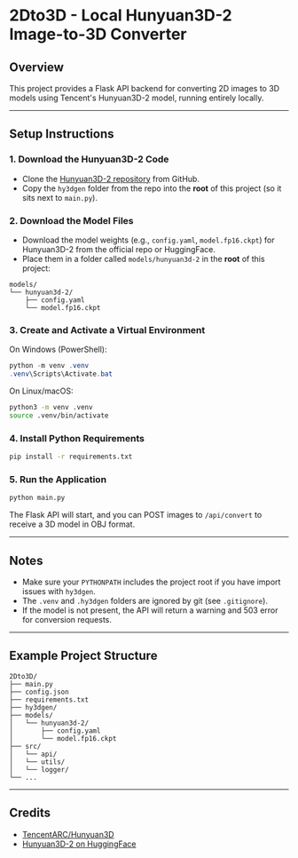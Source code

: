 # 2Dto3D - Local Hunyuan3D-2 Image-to-3D Converter

## Overview
This project provides a Flask API backend for converting 2D images to 3D models using Tencent's Hunyuan3D-2 model, running entirely locally.

---

## Setup Instructions

### 1. Download the Hunyuan3D-2 Code
- Clone the [Hunyuan3D-2 repository](https://github.com/TencentARC/Hunyuan3D) from GitHub.
- Copy the `hy3dgen` folder from the repo into the **root** of this project (so it sits next to `main.py`).

### 2. Download the Model Files
- Download the model weights (e.g., `config.yaml`, `model.fp16.ckpt`) for Hunyuan3D-2 from the official repo or HuggingFace.
- Place them in a folder called `models/hunyuan3d-2` in the **root** of this project:

```
models/
└── hunyuan3d-2/
    ├── config.yaml
    └── model.fp16.ckpt
```

### 3. Create and Activate a Virtual Environment
On Windows (PowerShell):
```powershell
python -m venv .venv
.venv\Scripts\Activate.bat
```
On Linux/macOS:
```bash
python3 -m venv .venv
source .venv/bin/activate
```

### 4. Install Python Requirements
```sh
pip install -r requirements.txt
```

### 5. Run the Application
```sh
python main.py
```

The Flask API will start, and you can POST images to `/api/convert` to receive a 3D model in OBJ format.

---

## Notes
- Make sure your `PYTHONPATH` includes the project root if you have import issues with `hy3dgen`.
- The `.venv` and `.hy3dgen` folders are ignored by git (see `.gitignore`).
- If the model is not present, the API will return a warning and 503 error for conversion requests.

---

## Example Project Structure
```
2Dto3D/
├── main.py
├── config.json
├── requirements.txt
├── hy3dgen/
├── models/
│   └── hunyuan3d-2/
│       ├── config.yaml
│       └── model.fp16.ckpt
├── src/
│   └── api/
│   └── utils/
│   └── logger/
└── ...
```

---

## Credits
- [TencentARC/Hunyuan3D](https://github.com/sdbds/Hunyuan3D-2-for-windows)
- [Hunyuan3D-2 on HuggingFace](https://huggingface.co/tencent/Hunyuan3D-2)
